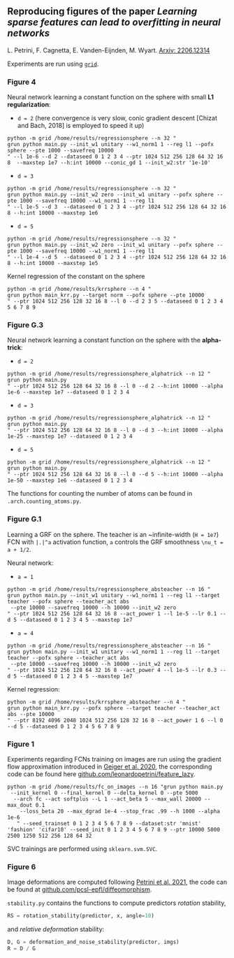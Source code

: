 ## Reproducing figures of the paper *Learning sparse features can lead to overfitting in neural networks*
L. Petrini, F. Cagnetta, E. Vanden-Eijnden, M. Wyart. [Arxiv: 2206.12314](https://arxiv.org/abs/2206.12314)

Experiments are run using [`grid`](https://github.com/mariogeiger/grid/tree/master/grid).

### Figure 4
Neural network learning a constant function on the sphere with small **L1 regularization**:
- `d = 2` (here convergence is very slow, conic gradient descent [Chizat and Bach, 2018] is employed to speed it up)
```
python -m grid /home/results/regressionsphere --n 32 "
grun python main.py --init_w1 unitary --w1_norm1 1 --reg l1 --pofx sphere --pte 1000 --savefreq 10000
" --l 1e-6 --d 2 --dataseed 0 1 2 3 4 --ptr 1024 512 256 128 64 32 16 8  --maxstep 1e7 --h:int 10000 --conic_gd 1 --init_w2:str '1e-10'
```
- `d = 3`
```
python -m grid /home/results/regressionsphere --n 32 "
grun python main.py --init_w2 zero --init_w1 unitary --pofx sphere --pte 1000 --savefreq 10000 --w1_norm1 1 --reg l1
" --l 1e-5 --d 3  --dataseed 0 1 2 3 4 --ptr 1024 512 256 128 64 32 16 8 --h:int 10000 --maxstep 1e6
```
- `d = 5`
```
python -m grid /home/results/regressionsphere --n 32 "
grun python main.py --init_w2 zero --init_w1 unitary --pofx sphere --pte 1000 --savefreq 10000 --w1_norm1 1 --reg l1
" --l 1e-4 --d 5  --dataseed 0 1 2 3 4 --ptr 1024 512 256 128 64 32 16 8 --h:int 10000 --maxstep 1e5
```

Kernel regression of the constant on the sphere
```
python -m grid /home/results/krrsphere --n 4 "
grun python main_krr.py --target norm --pofx sphere --pte 10000
" --ptr 1024 512 256 128 32 16 8 --l 0 --d 2 3 5 --dataseed 0 1 2 3 4 5 6 7 8 9
```

### Figure G.3

Neural network learning a constant function on the sphere with the **alpha-trick**:
- `d = 2`
```
python -m grid /home/results/regressionsphere_alphatrick --n 12 "
grun python main.py
" --ptr 1024 512 256 128 64 32 16 8 --l 0 --d 2 --h:int 10000 --alpha 1e-6 --maxstep 1e7 --dataseed 0 1 2 3 4
```
- `d = 3`
```
python -m grid /home/results/regressionsphere_alphatrick --n 12 "
grun python main.py
" --ptr 1024 512 256 128 64 32 16 8 --l 0 --d 3 --h:int 10000 --alpha 1e-25 --maxstep 1e7 --dataseed 0 1 2 3 4
```
- `d = 5`
```
python -m grid /home/results/regressionsphere_alphatrick --n 12 "
grun python main.py
" --ptr 1024 512 256 128 64 32 16 8 --l 0 --d 5 --h:int 10000 --alpha 1e-50 --maxstep 1e6 --dataseed 0 1 2 3 4
```

The functions for counting the number of atoms can be found in `.arch.counting_atoms.py`.

### Figure G.1

Learning a GRF on the sphere. The teacher is an ~infinite-width (`H = 1e7`) FCN with `|.|^a` activation function, `a` controls the GRF smoothness `\nu_t = a + 1/2`.

Neural network:
- `a = 1`
```
python -m grid /home/results/regressionsphere_absteacher --n 16 "
grun python main.py --init_w1 unitary --w1_norm1 1 --reg l1 --target teacher --pofx sphere --teacher_act abs
 --pte 10000 --savefreq 10000 --h 10000 --init_w2 zero
" --ptr 1024 512 256 128 64 32 16 8 --act_power 1 --l 1e-5 --lr 0.1 --d 5 --dataseed 0 1 2 3 4 5 --maxstep 1e7
```
- `a = 4`
```
python -m grid /home/results/regressionsphere_absteacher --n 16 "
grun python main.py --init_w1 unitary --w1_norm1 1 --reg l1 --target teacher --pofx sphere --teacher_act abs
 --pte 10000 --savefreq 10000 --h 10000 --init_w2 zero
" --ptr 1024 512 256 128 64 32 16 8 --act_power 4 --l 1e-5 --lr 0.3 --d 5 --dataseed 0 1 2 3 4 5 --maxstep 1e7
```

Kernel regression:
```
python -m grid /home/results/krrsphere_absteacher --n 4 "
grun python main_krr.py --pofx sphere --target teacher --teacher_act abs --pte 10000
" --ptr 8192 4096 2048 1024 512 256 128 32 16 8 --act_power 1 6 --l 0 --d 5 --dataseed 0 1 2 3 4 5 6 7 8 9
```

### Figure 1

Experiments regarding FCNs training on images are run using the gradient flow approximation introduced in [Geiger et al. 2020](https://arxiv.org/abs/1906.08034), the corresponding code can be found here [github.com/leonardopetrini/feature_lazy](https://github.com/leonardopetrini/feature_lazy).

```
python -m grid /home/results/fc_on_images --n 16 "grun python main.py
 --init_kernel 0 --final_kernel 0 --delta_kernel 0 --pte 5000
  --arch fc --act softplus --L 1 --act_beta 5 --max_wall 20000 --max_dout 0.1
    --loss_beta 20 --max_dgrad 1e-4 --stop_frac .99 --h 1000 --alpha 1e-6
   " --seed_trainset 0 1 2 3 4 5 6 7 8 9 --dataset:str 'mnist' 'fashion' 'cifar10' --seed_init 0 1 2 3 4 5 6 7 8 9 --ptr 10000 5000 2500 1250 512 256 128 64 32
```

SVC trainings are performed using `sklearn.svm.SVC`.

### Figure 6

Image deformations are computed following [Petrini et al. 2021](https://arxiv.org/abs/2105.02468), the code can be found at [github.com/pcsl-epfl/diffeomorphism](https://github.com/pcsl-epfl/diffeomorphism).

`stability.py` contains the functions to compute predictors *rotation* stability,
```python
RS = rotation_stability(predictor, x, angle=10)
```
and *relative deformation* stability:
```python
D, G = deformation_and_noise_stability(predictor, imgs)
R = D / G
```